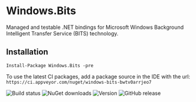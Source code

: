 # Windows.Bits
Managed and testable .NET bindings for Microsoft Windows Background Intelligent Transfer Service (BITS) technology.

## Installation

`Install-Package Windows.Bits -pre`

To use the latest CI packages, add a package source in the IDE with the url: `https://ci.appveyor.com/nuget/windows-bits-bwtv0arrjeo7`

![Build status](https://ci.appveyor.com/api/projects/status/qsavrkqa02ewnlr8?svg=true)
![NuGet downloads](https://img.shields.io/nuget/dt/Windows.Bits.svg)
![Version](https://img.shields.io/nuget/v/Windows.Bits.svg)
![GitHub release](https://img.shields.io/github/release/MobileEssentials/Windows.Bits.svg)
